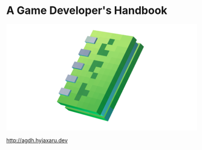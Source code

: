 # A Game Developer's Handbook

![ADGH Logo](docs/assets/hero_transparent.png)

http://agdh.hyjaxaru.dev